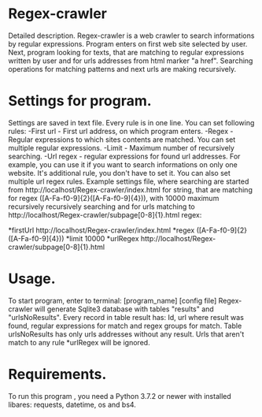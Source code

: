 # Regex-crawler
Detailed description.
Regex-crawler is a web crawler to search informations by regular expressions. Program enters on first web site selected by user. Next, program looking for texts, that are matching to regular expressions written by user and for urls addresses from html marker "a href". Searching operations for matching patterns and next urls are making recursively.

# Settings for program.
Settings are saved in text file. Every rule is in one line. You can set following rules:
-First url - First url address, on which program enters.
-Regex - Regular expressions to which sites contents are matched. You can set multiple regular expressions.
-Limit - Maximum number of recursively searching. 
-Url regex - regular expressions for found url addresses. For example, you can use it if you want to search informations on only one website. It's additional rule, you don't have to set it. You can also set multiple url regex rules. 
Example settings file, where searching are started from http://localhost/Regex-crawler/index.html for string, that are matching for regex ([A-Fa-f0-9]{2}([A-Fa-f0-9]{4})), with 10000 maximum recursively recursively searching and for urls matching to http://localhost/Regex-crawler/subpage[0-8]{1}\.html regex:

*firstUrl http://localhost/Regex-crawler/index.html
*regex ([A-Fa-f0-9]{2}([A-Fa-f0-9]{4}))
*limit 10000
*urlRegex http://localhost/Regex-crawler/subpage[0-8]{1}\.html

# Usage.
To start program, enter to terminal: [program_name] [config file]
Regex-crawler will generate Sqlite3 database with tables "results" and "urlsNoResults". Every record in table result has: Id, url where result was found, regular expressions for match and regex groups for match. Table urlsNoResults has only urls addresses without any result. Urls that aren't match to any rule *urlRegex will be ignored. 

# Requirements.
To run this program , you need a Python 3.7.2 or newer with installed libares: requests, datetime, os and bs4.
